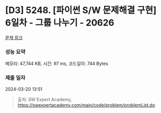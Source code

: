 # [D3] 5248. [파이썬 S/W 문제해결 구현] 6일차 - 그룹 나누기 - 20626 

[문제 링크](https://swexpertacademy.com/main/code/problem/problemDetail.do?contestProbId=AY5Vxi4qIMcDFARi) 

### 성능 요약

메모리: 47,744 KB, 시간: 97 ms, 코드길이: 744 Bytes

### 제출 일자

2024-03-20 13:51



> 출처: SW Expert Academy, https://swexpertacademy.com/main/code/problem/problemList.do